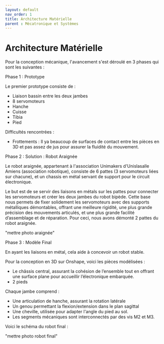 ```yaml
---
layout: default
nav_order: 1
title: Architecture Matérielle
parent : Mécatronique et Systèmes
---
```


# Architecture Matérielle

<!--Schéma global du robot
 → Vue interactive des composants (actionneurs, capteurs, contrôleurs).
 → Flux d’énergie et de données entre les éléments.


Cadre mécanique
 → Matériaux utilisés et contraintes de poids.
 → Conception des articulations et axes de rotation. -->


Pour la conception mécanique, l'avancement s'est déroulé en 3 phases qui sont les suivantes : 



Phase 1 : Prototype 

Le premier prototype consiste de : 

- Liaison bassin entre les deux jambes
- 8 servomoteurs 
- Hanche 
- Cuisse
- Tibia 
- Pied 

Difficultés rencontrées : 

- Frottements : Il ya beaucoup de surfaces de contact entre les pièces en 3D et pas assez de jus pour assurer la fluidité du mouvement. 



Phase 2 : Solution : Robot Araignée 

Le robot araignée, appartenant à l'association Unimakers d'Unislasalle Amiens (association robotique), consiste de 6 pattes (3 servomoteurs liées sur chacune), et un chassis en métal servant de support pour le circuit électronique. 

Le but est de se servir des liaisons en métals sur les pattes pour connecter les servomoteurs et créer les deux jambes du robot bipède. Cette base nous permets de fixer solidement les servomoteurs avec des supports métalliques démontables, offrant une meilleure rigidité, une plus grande précision des mouvements articulés, et une plus grande facilité d’assemblage et de réparation. Pour ceci, nous avons démonté 2 pattes du robot araignée.

"mettre photo araignée"



Phase 3 : Modèle Final 

En ayant les liaisons en métal, cela aide à concevoir un robot stable. 

Pour la conception en 3D sur Onshape, voici les pièces modélisées : 

- Le châssis central, assurant la cohésion de l’ensemble tout en offrant une surface plane pour accueillir l’électronique embarquée. 
- 2 pieds 

Chaque jambe comprend :

- Une articulation de hanche, assurant la rotation latérale
- Un genou permettant la flexion/extension dans le plan sagittal
- Une cheville, utilisée pour adapter l'angle du pied au sol.
- Les segments mécaniques sont interconnectés par des vis M2 et M3. 

Voici le schéma du robot final : 

"mettre photo robot final" 




